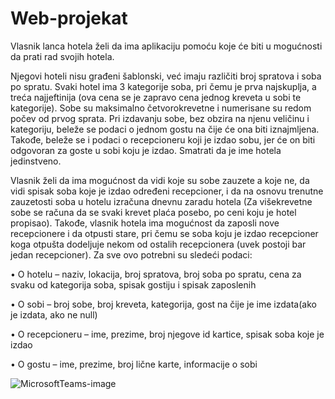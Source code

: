 # Web-projekat

Vlasnik lanca hotela želi da ima aplikaciju pomoću koje će biti u mogućnosti da prati rad svojih hotela. 

Njegovi hoteli nisu građeni šablonski, već imaju različiti broj spratova i soba po spratu. Svaki hotel ima 3 kategorije soba, pri čemu je prva najskuplja, a treća najjeftinija (ova cena se je zapravo cena jednog kreveta u sobi te kategorije). Sobe su maksimalno četvorokrevetne i numerisane su redom počev od prvog sprata. Pri izdavanju sobe, bez obzira na njenu veličinu i kategoriju, beleže se podaci o jednom gostu na čije će ona biti iznajmljena. Takođe, beleže se i podaci o recepcioneru koji je izdao sobu, jer će on biti odgovoran za goste u sobi koju je izdao. Smatrati da je ime hotela jedinstveno.

Vlasnik želi da ima mogućnost da vidi koje su sobe zauzete a koje ne, da vidi spisak soba koje je izdao određeni recepcioner, i da na osnovu trenutne zauzetosti soba u hotelu izračuna dnevnu zaradu hotela (Za višekrevetne sobe se računa da se svaki krevet plaća posebo, po ceni koju je hotel propisao). Takođe, vlasnik hotela ima mogućnost da zaposli nove recepcionere i da otpusti stare, pri čemu se soba koju je izdao recepcioner koga otpušta dodeljuje nekom od ostalih recepcionera (uvek postoji bar jedan recepcioner).
Za sve ovo potrebni su sledeći podaci:

•	O hotelu – naziv, lokacija, broj spratova, broj soba po spratu, cena za svaku od kategorija soba, spisak gostiju i spisak zaposlenih

•	O sobi – broj sobe, broj kreveta, kategorija, gost na čije je ime izdata(ako je izdata, ako ne null)

•	O recepcioneru – ime, prezime, broj njegove id kartice, spisak soba koje je izdao

•	O gostu – ime, prezime, broj lične karte, informacije o sobi

![MicrosoftTeams-image](https://user-images.githubusercontent.com/94280040/145733322-79d8676c-2dc9-4591-a399-617ba4475e43.png)

